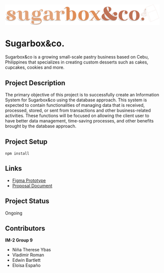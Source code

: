 <p align="center">
  <img src="https://raw.githubusercontent.com/Caerfyre/IM2-Project/main/assets/sblogo-2.png"/> 
</p>

# Sugarbox&co.
Sugarbox&co is a growing small-scale pastry business based on Cebu, Philippines that specializes in creating custom desserts such as cakes, cupcakes, cookies and more.

## Project Description
The primary objective of this project is to successfully create an Information System for Sugarbox&co using the database approach. This system is expected to contain functionalities of managing data that is received, processed, stored, or sent from transactions and other business-related activities. These functions will be focused on allowing the client user to have better data management, time-saving processes, and other benefits brought by the database approach.

## Project Setup
```sh-session
npm install
```

## Links
* [Figma Prototype](https://www.figma.com/file/YdoiT4VOOJoGmICwCWTRmv/CIS-1202-Exercise-2-WebDev-and-Design-YBAS?node-id=104%3A14172)
* [Proposal Document](https://docs.google.com/document/d/1fKh0n3eTiV8IhbUMKo7PGqCGzXXHRrAM/edit?usp=sharing&ouid=108013498313349699134&rtpof=true&sd=true)

## Project Status
Ongoing

## Contributors
**IM-2 Group 9**
  - Niña Therese Ybas
  - Vladimir Roman
  - Edwin Bartlett
  - Eloisa Españo
